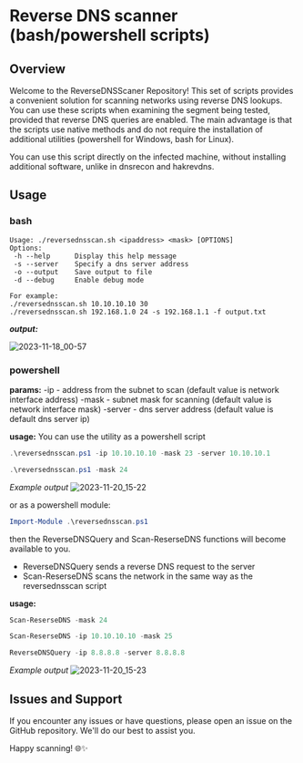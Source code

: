 # Reverse DNS scanner (bash/powershell scripts)
## Overview
Welcome to the ReverseDNSScaner Repository! This set of scripts provides a convenient solution for scanning networks using reverse DNS lookups. You can use these scripts when examining the segment being tested, provided that reverse DNS queries are enabled.
The main advantage is that the scripts use native methods and do not require the installation of additional utilities (powershell for Windows, bash for Linux).

You can use this script directly on the infected machine, without installing additional software, unlike in dnsrecon and hakrevdns.

## Usage
### bash
```
Usage: ./reversednsscan.sh <ipaddress> <mask> [OPTIONS]
Options:
 -h --help      Display this help message
 -s --server    Specify a dns server address
 -o --output    Save output to file
 -d --debug     Enable debug mode

For example:
./reversednsscan.sh 10.10.10.10 30
./reversednsscan.sh 192.168.1.0 24 -s 192.168.1.1 -f output.txt
```

***output:***

![2023-11-18_00-57](https://github.com/sergo2048/reversednsscaner/assets/40056618/b71b9aa2-a575-44ff-9319-9efbc11a9f6b)


### powershell
**params:**
-ip - address from the subnet to scan (default value is network interface address)
-mask - subnet mask for scanning (default value is network interface mask)
-server - dns server address (default value is default dns server ip)

**usage:**
You can use the utility as a powershell script 
```powershell
.\reversednsscan.ps1 -ip 10.10.10.10 -mask 23 -server 10.10.10.1
```

```powershell
.\reversednsscan.ps1 -mask 24
```

*Example output*
![2023-11-20_15-22](https://github.com/3eVeHbIu/reversednsscaner/assets/40056618/7643b22a-64e1-489f-a155-3b15f8355850)

or as a powershell module:
```powershell
Import-Module .\reversednsscan.ps1
```

then the ReverseDNSQuery and Scan-ReserseDNS functions will become available to you.

* ReverseDNSQuery sends a reverse DNS request to the server
* Scan-ReserseDNS scans the network in the same way as the reversednsscan script

**usage:**
```powershell
Scan-ReserseDNS -mask 24
```

```powershell
Scan-ReserseDNS -ip 10.10.10.10 -mask 25
```

```powershell
ReverseDNSQuery -ip 8.8.8.8 -server 8.8.8.8
```

*Example output*
![2023-11-20_15-23](https://github.com/3eVeHbIu/reversednsscaner/assets/40056618/3c057d27-3b49-41c7-a84c-11accd8a31fa)


## Issues and Support
If you encounter any issues or have questions, please open an issue on the GitHub repository. We'll do our best to assist you.

Happy scanning! 🌐✨
